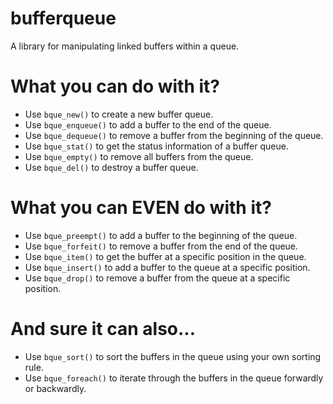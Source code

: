 # bufferqueue
A library for manipulating linked buffers within a queue.

# What you can do with it?
- Use `bque_new()` to create a new buffer queue.
- Use `bque_enqueue()` to add a buffer to the end of the queue.
- Use `bque_dequeue()` to remove a buffer from the beginning of the queue.
- Use `bque_stat()` to get the status information of a buffer queue.
- Use `bque_empty()` to remove all buffers from the queue.
- Use `bque_del()` to destroy a buffer queue.

# What you can EVEN do with it?
- Use `bque_preempt()` to add a buffer to the beginning of the queue.
- Use `bque_forfeit()` to remove a buffer from the end of the queue.
- Use `bque_item()` to get the buffer at a specific position in the queue.
- Use `bque_insert()` to add a buffer to the queue at a specific position.
- Use `bque_drop()` to remove a buffer from the queue at a specific position.

# And sure it can also...
- Use `bque_sort()` to sort the buffers in the queue using your own sorting rule.
- Use `bque_foreach()` to iterate through the buffers in the queue forwardly or backwardly.
